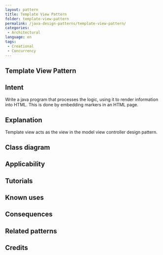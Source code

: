 ```yaml
--- 
layout: pattern 
title: Template View Pattern 
folder: template-view-pattern
permalink: /java-design-patterns/template-view-pattern/ 
categories: 
 - Architectural 
language: en 
tags:
 - Creational
 - Concurrency
---
```


## Template View Pattern

## Intent

Write a java program that  processes the logic, using it to render information into HTML. This is done by embedding markers in an HTML page.

## Explanation

Template view acts as the view in the model view controller design pattern.

## Class diagram

## Applicability



## Tutorials

## Known uses

## Consequences

## Related patterns

## Credits
